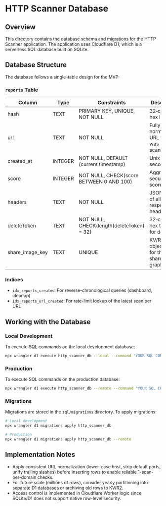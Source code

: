 # HTTP Scanner Database

## Overview

This directory contains the database schema and migrations for the HTTP Scanner application. The application uses Cloudflare D1, which is a serverless SQL database built on SQLite.

## Database Structure

The database follows a single-table design for the MVP:

### `reports` Table

| Column          | Type    | Constraints                                     | Description                                   |
|-----------------|---------|------------------------------------------------|-----------------------------------------------|
| hash            | TEXT    | PRIMARY KEY, UNIQUE, NOT NULL                  | 32‑character hex ID                           |
| url             | TEXT    | NOT NULL                                       | Fully normalized URL that was scanned         |
| created_at      | INTEGER | NOT NULL, DEFAULT (current timestamp)          | Unix epoch seconds                            |
| score           | INTEGER | NOT NULL, CHECK(score BETWEEN 0 AND 100)       | Aggregate security score                      |
| headers         | TEXT    | NOT NULL                                       | JSON string of all response headers           |
| deleteToken     | TEXT    | NOT NULL, CHECK(length(deleteToken) = 32)      | 32‑character hex token for deletion           |
| share_image_key | TEXT    | UNIQUE                                         | KV/R2 object key for the PNG share graphic    |

### Indices

- `idx_reports_created`: For reverse-chronological queries (dashboard, cleanup)
- `idx_reports_url_created`: For rate-limit lookup of the latest scan per URL

## Working with the Database

### Local Development

To execute SQL commands on the local development database:

```bash
npx wrangler d1 execute http_scanner_db --local --command "YOUR SQL COMMAND"
```

### Production

To execute SQL commands on the production database:

```bash
npx wrangler d1 execute http_scanner_db --remote --command "YOUR SQL COMMAND"
```

### Migrations

Migrations are stored in the `sql/migrations` directory. To apply migrations:

```bash
# Local development
npx wrangler d1 migrations apply http_scanner_db

# Production
npx wrangler d1 migrations apply http_scanner_db --remote
```

## Implementation Notes

- Apply consistent URL normalization (lower-case host, strip default ports, unify trailing slashes) before inserting rows to enable reliable 1-scan-per-domain checks.
- For future scale (millions of rows), consider yearly partitioning into separate D1 databases or archiving old rows to KV/R2.
- Access control is implemented in Cloudflare Worker logic since SQLite/D1 does not support native row-level security.
